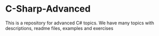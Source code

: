 # C-Sharp-Advanced

<p>This is a repository for advanced C# topics. We have many topics with descriptions, readme files, examples and exercises</p>


